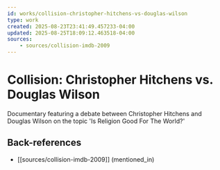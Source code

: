 ```yaml
---
id: works/collision-christopher-hitchens-vs-douglas-wilson
type: work
created: 2025-08-23T23:41:49.457233-04:00
updated: 2025-08-25T18:09:12.463518-04:00
sources:
    - sources/collision-imdb-2009
---
```


# Collision: Christopher Hitchens vs. Douglas Wilson

Documentary featuring a debate between Christopher Hitchens and Douglas Wilson on the topic 'Is Religion Good For The World?'

## Back-references
<!-- Auto-maintained by the system -->
- [[sources/collision-imdb-2009]] (mentioned_in)


